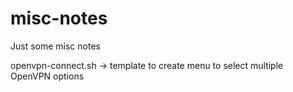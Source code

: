 # misc-notes
Just some misc notes

openvpn-connect.sh -> template to create menu to select multiple OpenVPN options
